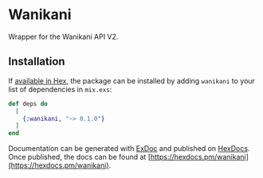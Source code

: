 # Wanikani

Wrapper for the Wanikani API V2.

## Installation

If [available in Hex](https://hex.pm/docs/publish), the package can be installed
by adding `wanikani` to your list of dependencies in `mix.exs`:

```elixir
def deps do
  [
    {:wanikani, "~> 0.1.0"}
  ]
end
```

Documentation can be generated with [ExDoc](https://github.com/elixir-lang/ex_doc)
and published on [HexDocs](https://hexdocs.pm). Once published, the docs can
be found at [https://hexdocs.pm/wanikani](https://hexdocs.pm/wanikani).

